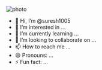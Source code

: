 ![photo](https://github.com/user-attachments/assets/819ca306-4930-4e1b-974a-e1c7b93c01fc)
- 👋 Hi, I’m @suresh1005
- 👀 I’m interested in ...
- 🌱 I’m currently learning ...
- 💞️ I’m looking to collaborate on ...
- 📫 How to reach me ...
- 😄 Pronouns: ...
- ⚡ Fun fact: ...

<!---
suresh1005/suresh1005 is a ✨ special ✨ repository because its `README.md` (this file) appears on your GitHub profile.
You can click the Preview link to take a look at your changes.
--->
